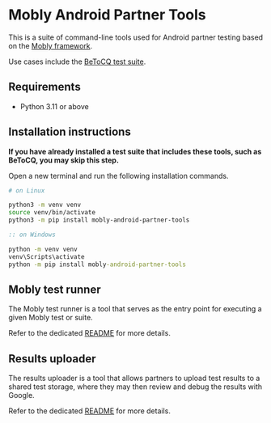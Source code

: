 # Mobly Android Partner Tools

This is a suite of command-line tools used for Android partner testing based
on the [Mobly framework](https://github.com/google/mobly).

Use cases include the [BeToCQ test suite](https://github.com/android/betocq).

## Requirements

* Python 3.11 or above

## Installation instructions

**If you have already installed a test suite that includes these tools, such as
BeToCQ, you may skip this step.**

Open a new terminal and run the following installation commands.

```bash
# on Linux

python3 -m venv venv
source venv/bin/activate
python3 -m pip install mobly-android-partner-tools
```
```cmd
:: on Windows

python -m venv venv
venv\Scripts\activate
python -m pip install mobly-android-partner-tools
```

## Mobly test runner

The Mobly test runner is a tool that serves as the entry point for executing a
given Mobly test or suite.

Refer to the dedicated [README](src/mobly_runner/README.md) for more details.

## Results uploader

The results uploader is a tool that allows partners to upload test results to
a shared test storage, where they may then review and debug the results with 
Google.

Refer to the dedicated [README](src/results_uploader/README.md) for more details.
